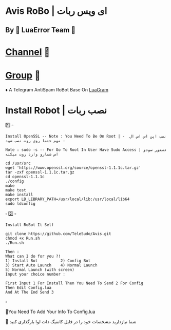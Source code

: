 # Avis RoBo | ای ویس ربات

## By 📍 LuaError Team 📍
# [Channel](https://t.me/LuaError)  📍
# [Group](https://t.me/LuaErrorTM)  📍

♦️ A Telegram AntiSpam RoBot Base On [LuaGram](https://github.com/Luagram/LuagramProject)

# Install Robot | نصب ربات

1️⃣
▫️
``` 
Install OpenSSL -- Note : You Need To Be On Root | نصب اپن اس اس ال  -- مهم حتما روی روت نصب شود

Note : sudo -s -- For Go To Root In User Have Sudo Access | دستور سودو اس شمارو وارد روت میکنه

cd /usr/src
wget 'https://www.openssl.org/source/openssl-1.1.1c.tar.gz'
tar -zxf openssl-1.1.1c.tar.gz
cd openssl-1.1.1c
./config
make
make test
make install
export LD_LIBRARY_PATH=/usr/local/lib:/usr/local/lib64
sudo ldconfig
```
▫️
2️⃣
▫️
```
Install RoBot It Self

git clone https://github.com/TeleSudo/Avis.git
chmod +x Run.sh
./Run.sh

Then : 
What can I do for you ?!
1) Install Bot          2) Config Bot
3) Start Auto Launch    4) Normal Launch
5) Normal Launch (with screen)
Input your choice number :

First Input 1 For Install Then You Need To Send 2 For Config
Then Edit Config.lua
And At The End Send 3
```
▫️

🔸You Need To Add Your Info To Config.lua

🔸 شما نیازدارید مشخصات خود را در فایل کانفیگ دات لوا بارگذاری کنید
